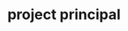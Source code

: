 ---
name: don alexander
title: project principal
quote: We work on some of the most monumental projects in the country. Collaborating with our industry’s top professionals, including our own Merritt team, is deeply rewarding.
details: |
  A nine-year veteran of Merritt, Don Alexander brings a passion for design and architecture to work every day. Prior to joining Merritt, Don owned and operated Falls Lumber and Millwork, a high-end architectural millwork firm. His personal knowledge of both the craft and business side of woodworking make him an ideal ally for both his clients and Merritt.

  Don oversees an exceptional team of project managers, project engineers, field installation managers and project coordinating staff. Together they provide comprehensive project direction and solutions for Merritt’s clients who include the most discerning general contractors, architects, designers and homeowners anywhere.

  Don sits on the Advisory Board for the University of Akron’s Interior School of Design and is also a guest lecturer for the school’s Design and Project Management courses.
image: /uploads/staff-5.jpg
display_order: 5
---